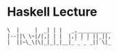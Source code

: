 # Haskell Lecture

	\  |     |  _| | |   _,___________
	|--||\ \~|/|,| | |  |,| | | ||_||,
	|  ||~\_\|\|_|_|_|__|_`_`_`_|| \|_
